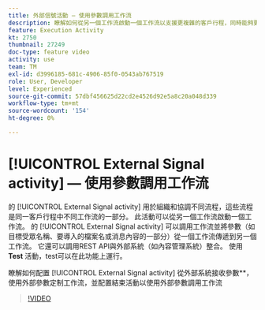 ```yaml
---
title: 外部信號活動 — 使用參數調用工作流
description: 瞭解如何從另一個工作流啟動一個工作流以支援更複雜的客戶行程，同時能夠更好地監控和響應問題。
feature: Execution Activity
kt: 2750
thumbnail: 27249
doc-type: feature video
activity: use
team: TM
exl-id: d3996185-681c-4906-85f0-0543ab767519
role: User, Developer
level: Experienced
source-git-commit: 57dbf456625d22cd2e4526d92e5a8c20a048d339
workflow-type: tm+mt
source-wordcount: '154'
ht-degree: 0%

---
```



# [!UICONTROL External Signal activity]  — 使用參數調用工作流

的 [!UICONTROL External Signal activity] 用於組織和協調不同流程，這些流程是同一客戶行程中不同工作流的一部分。 此活動可以從另一個工作流啟動一個工作流。 的 [!UICONTROL External Signal activity] 可以調用工作流並將參數（如目標受眾名稱、要導入的檔案名或消息內容的一部分）從一個工作流傳遞到另一個工作流。 它還可以調用REST API與外部系統（如內容管理系統）整合。 使用 **Test** 活動，test可以在此功能上運行。

瞭解如何配置 [!UICONTROL External Signal activity] 從外部系統接收參數**，使用外部參數定制工作流，並配置結束活動以使用外部參數調用工作流

>[!VIDEO](https://video.tv.adobe.com/v/27249/?quality=12)
